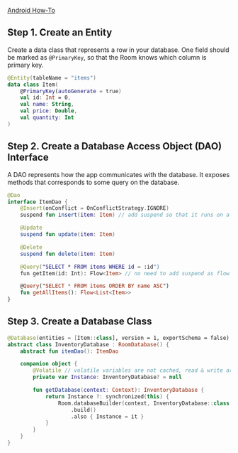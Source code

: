 [Android How-To](Android%20How-To.md)

## Step 1. Create an Entity 
Create a data class that represents a row in your database.
One field should be marked as `@PrimaryKey`, so that the Room knows which column is primary key.
```kotlin
@Entity(tableName = "items")
data class Item(
    @PrimaryKey(autoGenerate = true)
    val id: Int = 0,
    val name: String,
    val price: Double,
    val quantity: Int
)
```

## Step 2. Create a Database Access Object (DAO) Interface
A DAO represents how the app communicates with the database. It exposes methods that corresponds to some query on the database.
```kotlin
@Dao
interface ItemDao {
    @Insert(onConflict = OnConflictStrategy.IGNORE)
    suspend fun insert(item: Item) // add suspend so that it runs on a background thread

    @Update
    suspend fun update(item: Item)

    @Delete
    suspend fun delete(item: Item)

    @Query("SELECT * FROM items WHERE id = :id")
    fun getItem(id: Int): Flow<Item> // no need to add suspend as flow automatically runs on a background thread

    @Query("SELECT * FROM items ORDER BY name ASC")
    fun getAllItems(): Flow<List<Item>>
}
```

## Step 3. Create a Database Class
```kotlin
@Database(entities = [Item::class], version = 1, exportSchema = false)
abstract class InventoryDatabase : RoomDatabase() {
    abstract fun itemDao(): ItemDao

    companion object {
        @Volatile // volatile variables are not cached, read & write are done to and from main memory
        private var Instance: InventoryDatabase? = null

        fun getDatabase(context: Context): InventoryDatabase {
            return Instance ?: synchronized(this) {
                Room.databaseBuilder(context, InventoryDatabase::class.java, "item_database")
                    .build()
                    .also { Instance = it }
            }
        }
    }
}
```